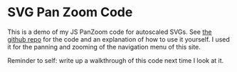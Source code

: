 # SVG Pan Zoom Code

This is a demo of my JS PanZoom code for autoscaled SVGs. See [the github repo](https://github.com/RemcoTukker/SVGPanZoom) for the code and an explanation of how to use it yourself. I used it for the panning and zooming of the navigation menu of this site.

Reminder to self: write up a walkthrough of this code next time I look at it.
